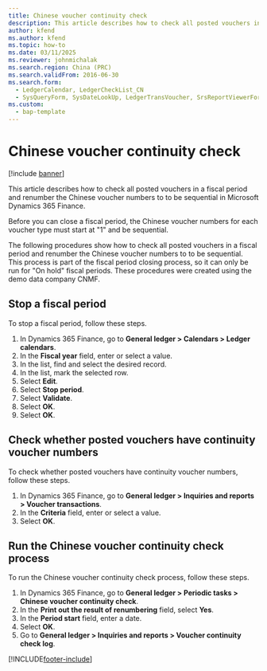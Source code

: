 ```yaml
---
title: Chinese voucher continuity check
description: This article describes how to check all posted vouchers in a fiscal period and renumber the Chinese voucher numbers to to be sequential in Microsoft Dynamics 365 Finance.
author: kfend
ms.author: kfend
ms.topic: how-to
ms.date: 03/11/2025
ms.reviewer: johnmichalak
ms.search.region: China (PRC)
ms.search.validFrom: 2016-06-30
ms.search.form: 
  - LedgerCalendar, LedgerCheckList_CN
  - SysQueryForm, SysDateLookUp, LedgerTransVoucher, SrsReportViewerForm, LedgerVoucherRenumberLog_CN
ms.custom: 
  - bap-template
---
```


# Chinese voucher continuity check

[!include [banner](../../includes/banner.md)]

This article describes how to check all posted vouchers in a fiscal period and renumber the Chinese voucher numbers to to be sequential in Microsoft Dynamics 365 Finance.

Before you can close a fiscal period, the Chinese voucher numbers for each voucher type must start at "1" and be sequential.

The following procedures show how to check all posted vouchers in a fiscal period and renumber the Chinese voucher numbers to to be sequential. This process is part of the fiscal period closing process, so it can only be run for "On hold" fiscal periods. These procedures were created using the demo data company CNMF.

## Stop a fiscal period

To stop a fiscal period, follow these steps.

1. In Dynamics 365 Finance, go to **General ledger \> Calendars \> Ledger calendars**.
1. In the **Fiscal year** field, enter or select a value.
1. In the list, find and select the desired record.
1. In the list, mark the selected row.
1. Select **Edit**.
1. Select **Stop period**.
1. Select **Validate**.
1. Select **OK**.
1. Select **OK**.

## Check whether posted vouchers have continuity voucher numbers

To check whether posted vouchers have continuity voucher numbers, follow these steps.

1. In Dynamics 365 Finance, go to **General ledger \> Inquiries and reports \> Voucher transactions**.
1. In the **Criteria** field, enter or select a value.
1. Select **OK**.

## Run the Chinese voucher continuity check process

To run the Chinese voucher continuity check process, follow these steps.

1. In Dynamics 365 Finance, go to **General ledger \> Periodic tasks \> Chinese voucher continuity check**.
1. In the **Print out the result of renumbering** field, select **Yes**.
1. In the **Period start** field, enter a date.
1. Select **OK**.
1. Go to **General ledger \> Inquiries and reports \> Voucher continuity check log**.



[!INCLUDE[footer-include](../../../includes/footer-banner.md)]
